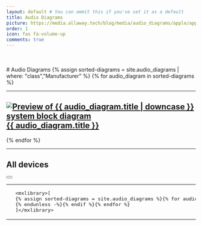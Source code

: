 ```yaml
---
layout: default # You can ommit this if you've set it as a default
title: Audio Diagrams
picture: https://media.allaway.tech/blog/media/audio_diagrams/apple/apple_logo.jpeg
order: 1
icon: fas fa-volume-up
comments: true
---
```


<br />
<br />
# Audio Diagrams
{% assign sorted-diagrams = site.audio_diagrams | where: "class","Manufacturer" %}
{% for audio_diagram in sorted-diagrams %}
  <hr />
  <h2>
    <a href="{{ audio_diagram.url }}">
      <img src="{{ audio_diagram.picture }}" alt="Preview of {{ audio_diagram.title | downcase }} system block diagram"> {{ audio_diagram.title }}
    </a>
  </h2>
{% endfor %}

---
## All devices
  <div class="language-xml highlighter-rouge"><div class="code-header">
    <span data-label-text="XML"><i class="fas fa-code small"></i></span>
  <button aria-label="copy" data-title-succeed="Copied!" data-original-title="" title=""><i class="far fa-clipboard"></i></button></div><div class="highlight"><code><table class="rouge-table"><tbody><tr><td class="rouge-gutter gl"></td><td class="rouge-code">
    <pre>&lt;mxlibrary&gt;[
{% assign sorted-diagrams = site.audio_diagrams %}{% for audio_diagram in sorted-diagrams %}{% if audio_diagram.class != "Manufacturer" %}{{ audio_diagram.xml }}{% unless forloop.last %},
{% endunless -%}{% endif %}{% endfor %}
]&lt;/mxlibrary&gt;
</pre></td></tr></tbody></table></code></div></div>
